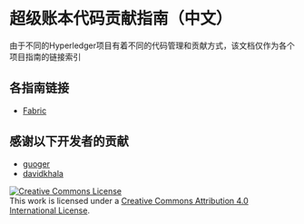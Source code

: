 # 超级账本代码贡献指南（中文）
由于不同的Hyperledger项目有着不同的代码管理和贡献方式，该文档仅作为各个项目指南的链接索引

## 各指南链接
- [Fabric](./fabric.md)

## 感谢以下开发者的贡献
- [guoger](https://github.com/guoger)
- [davidkhala](https://github.com/davidkhala)

<a rel="license" href="http://creativecommons.org/licenses/by/4.0/"><img alt="Creative Commons License" style="border-width:0" src="https://i.creativecommons.org/l/by/4.0/88x31.png" /></a><br />This work is licensed under a <a rel="license" href="http://creativecommons.org/licenses/by/4.0/">Creative Commons Attribution 4.0 International License</a>.
